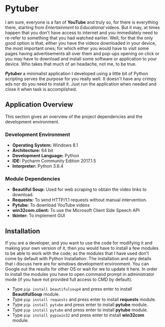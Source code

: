 # Pytuber
I am sure, everyone is a fan of **YouTube** and truly so, for there is everything there, starting from *Entertainment* to *Educational* videos. But it may, at times happen that you don't have access to internet and you immediately need to re-refer to something that you had watched earlier. Well, for that the only good option is that, either you have the videos downloaded in your device, the most important ones; for which either you would have to visit some pages having advertisements all over them and pop-ups opening on click or you may have to download and install some software or application to your device. Who takes that much of an headache, not me, to be true.

_**Pytuber**_ a minimalist application I developed using a little bit of Python scripting serves the purpose for you really well. It doesn't have any crimpy ads nor do you need to install it. Just run the application when needed and close it when task is accomplished.

## Application Overview
This section gives an overview of the project dependencies and the development environment.
### Development Environment
* __Operating System:__ Windows 8.1
* __Architecture:__ 64 bit
* __Development Language:__ Python
* __IDE:__ Pycharm Community Edition 2017.1.5
* __Interpreter:__ Python 3.6.4

### Module Dependencies
* __Beautiful Soup:__ Used for web scraping to obtain the video links to download.
* __Requests:__ To send HTTP/1.1 requests without manual intervention.
* __Pytube:__ To download YouTube videos
* __win32com.client:__ To use the Microsoft Client Side Speech API
* __tkinter:__ To implement GUI

## Installation
If you are a developer, and you want to use the code for modifying it and making your own version of it, then you would have to install a few modules to be able to work with the code; as the modules that I have used don't come by default with Python Installation. The installation and any details that i discuss here are for windows development environment. You can Google out the results for other OS or wait for we to update it here.
In order to install the modules you have to open command prompt in administrator mode (if you have not provided full access to CMD by default).

* Type ```pip install beautifulsoup4``` and press enter to install **BeautifulSoup** module.
* Type ```pip install requests``` and press enter to install **requests** module.
* Type ```pip install pytube``` and press enter to install **pytube** module.
* Type ```pip install pytube``` and press enter to install **pytube** module.
* Type ```pip install pypiwin32``` and press enter to install **win32com** module.
